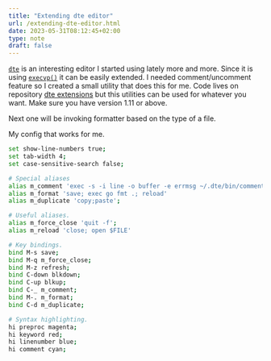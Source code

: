 ```yaml
---
title: "Extending dte editor"
url: /extending-dte-editor.html
date: 2023-05-31T08:12:45+02:00
type: note
draft: false
---
```


[`dte`](https://craigbarnes.gitlab.io/dte/) is an interesting editor I started
using lately more and more. Since it is using
[`execvp()`](https://linux.die.net/man/3/execvp) it can be easily extended. I
needed comment/uncomment feature so I created a small utility that does this for
me. Code lives on repository [dte
extensions](https://git.mitjafelicijan.com/dte-extensions.git/about/) but this
utilities can be used for whatever you want. Make sure you have version 1.11 or
above.

Next one will be invoking formatter based on the type of a file.

My config that works for me.

```sh
set show-line-numbers true;
set tab-width 4;
set case-sensitive-search false;

# Special aliases
alias m_comment 'exec -s -i line -o buffer -e errmsg ~/.dte/bin/comment'
alias m_format 'save; exec go fmt .; reload'
alias m_duplicate 'copy;paste';

# Useful aliases.
alias m_force_close 'quit -f';
alias m_reload 'close; open $FILE'

# Key bindings.
bind M-s save;
bind M-q m_force_close;
bind M-z refresh;
bind C-down blkdown;
bind C-up blkup;
bind C-_ m_comment;
bind M-. m_format;
bind C-d m_duplicate;

# Syntax highlighting.
hi preproc magenta;
hi keyword red;
hi linenumber blue;
hi comment cyan;
```
